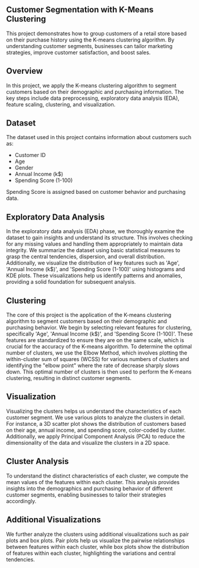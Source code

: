 ## Customer Segmentation with K-Means Clustering

This project demonstrates how to group customers of a retail store based on their purchase history using the K-means clustering algorithm. By understanding customer segments, businesses can tailor marketing strategies, improve customer satisfaction, and boost sales.

## Overview

In this project, we apply the K-means clustering algorithm to segment customers based on their demographic and purchasing information. The key steps include data preprocessing, exploratory data analysis (EDA), feature scaling, clustering, and visualization.

## Dataset

The dataset used in this project contains information about customers such as:
- Customer ID
- Age
- Gender
- Annual Income (k$)
- Spending Score (1-100)

Spending Score is assigned based on customer behavior and purchasing data.

## Exploratory Data Analysis

In the exploratory data analysis (EDA) phase, we thoroughly examine the dataset to gain insights and understand its structure. This involves checking for any missing values and handling them appropriately to maintain data integrity. We summarize the dataset using basic statistical measures to grasp the central tendencies, dispersion, and overall distribution. Additionally, we visualize the distribution of key features such as 'Age', 'Annual Income (k$)', and 'Spending Score (1-100)' using histograms and KDE plots. These visualizations help us identify patterns and anomalies, providing a solid foundation for subsequent analysis.

## Clustering

The core of this project is the application of the K-means clustering algorithm to segment customers based on their demographic and purchasing behavior. We begin by selecting relevant features for clustering, specifically 'Age', 'Annual Income (k$)', and 'Spending Score (1-100)'. These features are standardized to ensure they are on the same scale, which is crucial for the accuracy of the K-means algorithm. To determine the optimal number of clusters, we use the Elbow Method, which involves plotting the within-cluster sum of squares (WCSS) for various numbers of clusters and identifying the "elbow point" where the rate of decrease sharply slows down. This optimal number of clusters is then used to perform the K-means clustering, resulting in distinct customer segments.

## Visualization

Visualizing the clusters helps us understand the characteristics of each customer segment. We use various plots to analyze the clusters in detail. For instance, a 3D scatter plot shows the distribution of customers based on their age, annual income, and spending score, color-coded by cluster. Additionally, we apply Principal Component Analysis (PCA) to reduce the dimensionality of the data and visualize the clusters in a 2D space.

## Cluster Analysis

To understand the distinct characteristics of each cluster, we compute the mean values of the features within each cluster. This analysis provides insights into the demographics and purchasing behavior of different customer segments, enabling businesses to tailor their strategies accordingly.

## Additional Visualizations

We further analyze the clusters using additional visualizations such as pair plots and box plots. Pair plots help us visualize the pairwise relationships between features within each cluster, while box plots show the distribution of features within each cluster, highlighting the variations and central tendencies.

